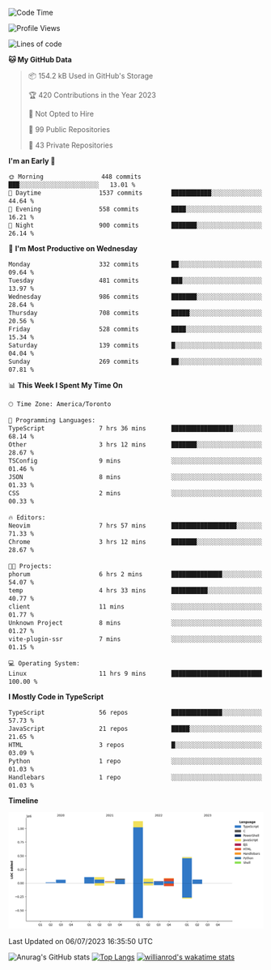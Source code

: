<!--START_SECTION:waka-->
![Code Time](http://img.shields.io/badge/Code%20Time-380%20hrs%2017%20mins-blue)

![Profile Views](http://img.shields.io/badge/Profile%20Views-0-blue)

![Lines of code](https://img.shields.io/badge/From%20Hello%20World%20I%27ve%20Written-2.3%20million%20lines%20of%20code-blue)

**🐱 My GitHub Data** 

> 📦 154.2 kB Used in GitHub's Storage 
 > 
> 🏆 420 Contributions in the Year 2023
 > 
> 🚫 Not Opted to Hire
 > 
> 📜 99 Public Repositories 
 > 
> 🔑 43 Private Repositories 
 > 
**I'm an Early 🐤** 

```text
🌞 Morning                448 commits         ███░░░░░░░░░░░░░░░░░░░░░░   13.01 % 
🌆 Daytime                1537 commits        ███████████░░░░░░░░░░░░░░   44.64 % 
🌃 Evening                558 commits         ████░░░░░░░░░░░░░░░░░░░░░   16.21 % 
🌙 Night                  900 commits         ███████░░░░░░░░░░░░░░░░░░   26.14 % 
```
📅 **I'm Most Productive on Wednesday** 

```text
Monday                   332 commits         ██░░░░░░░░░░░░░░░░░░░░░░░   09.64 % 
Tuesday                  481 commits         ███░░░░░░░░░░░░░░░░░░░░░░   13.97 % 
Wednesday                986 commits         ███████░░░░░░░░░░░░░░░░░░   28.64 % 
Thursday                 708 commits         █████░░░░░░░░░░░░░░░░░░░░   20.56 % 
Friday                   528 commits         ████░░░░░░░░░░░░░░░░░░░░░   15.34 % 
Saturday                 139 commits         █░░░░░░░░░░░░░░░░░░░░░░░░   04.04 % 
Sunday                   269 commits         ██░░░░░░░░░░░░░░░░░░░░░░░   07.81 % 
```


📊 **This Week I Spent My Time On** 

```text
🕑︎ Time Zone: America/Toronto

💬 Programming Languages: 
TypeScript               7 hrs 36 mins       █████████████████░░░░░░░░   68.14 % 
Other                    3 hrs 12 mins       ███████░░░░░░░░░░░░░░░░░░   28.67 % 
TSConfig                 9 mins              ░░░░░░░░░░░░░░░░░░░░░░░░░   01.46 % 
JSON                     8 mins              ░░░░░░░░░░░░░░░░░░░░░░░░░   01.33 % 
CSS                      2 mins              ░░░░░░░░░░░░░░░░░░░░░░░░░   00.33 % 

🔥 Editors: 
Neovim                   7 hrs 57 mins       ██████████████████░░░░░░░   71.33 % 
Chrome                   3 hrs 12 mins       ███████░░░░░░░░░░░░░░░░░░   28.67 % 

🐱‍💻 Projects: 
phorum                   6 hrs 2 mins        ██████████████░░░░░░░░░░░   54.07 % 
temp                     4 hrs 33 mins       ██████████░░░░░░░░░░░░░░░   40.77 % 
client                   11 mins             ░░░░░░░░░░░░░░░░░░░░░░░░░   01.77 % 
Unknown Project          8 mins              ░░░░░░░░░░░░░░░░░░░░░░░░░   01.27 % 
vite-plugin-ssr          7 mins              ░░░░░░░░░░░░░░░░░░░░░░░░░   01.15 % 

💻 Operating System: 
Linux                    11 hrs 9 mins       █████████████████████████   100.00 % 
```

**I Mostly Code in TypeScript** 

```text
TypeScript               56 repos            ██████████████░░░░░░░░░░░   57.73 % 
JavaScript               21 repos            █████░░░░░░░░░░░░░░░░░░░░   21.65 % 
HTML                     3 repos             █░░░░░░░░░░░░░░░░░░░░░░░░   03.09 % 
Python                   1 repo              ░░░░░░░░░░░░░░░░░░░░░░░░░   01.03 % 
Handlebars               1 repo              ░░░░░░░░░░░░░░░░░░░░░░░░░   01.03 % 
```



**Timeline**

![Lines of Code chart](https://raw.githubusercontent.com/wise-introvert/wise-introvert/master/assets/bar_graph.png)


 Last Updated on 06/07/2023 16:35:50 UTC
<!--END_SECTION:waka-->

![Anurag's GitHub stats](https://github-readme-stats.vercel.app/api?username=wise-introvert&count_private=true&show_icons=true)
[![Top Langs](https://github-readme-stats.vercel.app/api/top-langs/?username=wise-introvert&langs_count=10)](https://github.com/anuraghazra/github-readme-stats)
[![willianrod's wakatime stats](https://github-readme-stats.vercel.app/api/wakatime?username=wiseintrovert)](https://github.com/anuraghazra/github-readme-stats)
